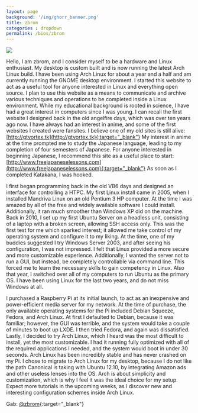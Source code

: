 ```yaml
---
layout: page
background: '/img/ghorr_banner.png'
title: zbrom
categories : dropdown
permalink: /bios/zbrom
---
```

![](../../img/bios/zbrom.png)

Hello, I am zbrom, and I consider myself to be a hardware and Linux enthusiast. My desktop is custom built and is now running the latest Arch Linux build. I have been using Arch Linux for about a year and a half and am currently running the GNOME desktop environment. I started this website to act as a useful tool for anyone interested in Linux and everything open source. I plan to use this website as a means to communicate and archive various techniques and operations to be completed inside a Linux environment. While my educational background is rooted in science, I have had a great interest in computers since I was young. I can recall the first website I designed back in the old angelfire days, which was over ten years ago now. I have always had an interest in anime, and some of the first websites I created were fansites. I believe one of my old sites is still alive: [http://gtvortex.tk](http://gtvortex.tk){:target="_blank"} My interest in anime at the time prompted me to study the Japanese language, leading to my completion of four semesters of Japanese. For anyone interested in beginning Japanese, I recommend this site as a useful place to start: [http://www.freejapaneselessons.com](http://www.freejapaneselessons.com){:target="_blank"} As soon as I completed Katakana, I was hooked.

I first began programming back in the old VB6 days and designed an interface for controlling a HTPC. My first Linux install came in 2005, when I installed Mandriva Linux on an old Pentium 3 HP computer. At the time I was amazed by all of the free and widely available software I could install. Additionally, it ran much smoother than Windows XP did on the machine. Back in 2010, I set up my first Ubuntu Server on a headless unit, consisting of a laptop with a broken screen, allowing SSH access only. This was the first test for me which sparked interest; it allowed me take control of my operating system and configure it to my liking. At the time, one of my buddies suggested I try Windows Server 2003, and after seeing his configuration, I was not impressed. I felt that Linux provided a more secure and more customizable experience. Additionally, I wanted the server not to run a GUI, but instead, be completely controllable via command line. This forced me to learn the necessary skills to gain competency in Linux. Also that year, I switched over all of my computers to run Ubuntu as the primary OS. I have been using Linux for the last two years, and do not miss Windows at all.

I purchased a Raspberry Pi at its initial launch, to act as an inexpensive and power-efficient media server for my network. At the time of purchase, the only available operating systems for the Pi included Debian Squeeze, Fedora, and Arch Linux. At first I defaulted to Debian, because it was familiar; however, the GUI was terrible, and the system would take a couple of minutes to boot up LXDE. I then tried Fedora, and again was dissatisfied. Lastly, I decided to try Arch Linux, which I heard was the most difficult to install, yet the most customizable. I had it running fully optimized with all of the required applications I needed, and the system would boot in under 30 seconds. Arch Linux has been incredibly stable and has never crashed on my Pi. I chose to migrate to Arch Linux for my desktop, because I do not like the path Canonical is taking with Ubuntu 12.10, by integrating Amazon ads and other useless lenses into the OS. Arch is about simplicity and customization, which is why I feel it was the ideal choice for my setup. Expect more tutorials in the upcoming weeks, as I discover new and interesting configuration schemes inside Arch Linux.

Gab: [@zbrom](https://gab.com/zbrom){:target="_blank"}
